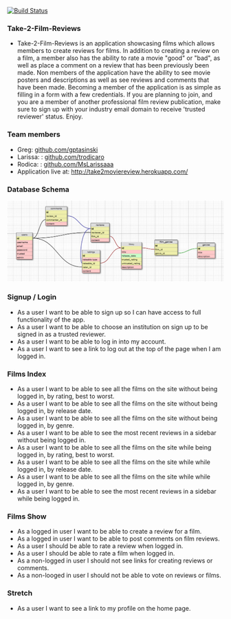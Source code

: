 [![Build Status](https://travis-ci.org/MsLarissaaa/take-2-film-review-site.svg)](https://travis-ci.org/MsLarissaaa/take-2-film-review-site)


### Take-2-Film-Reviews
  - Take-2-Film-Reviews is an application showcasing films which allows members
to create reviews for films. In addition to creating a review on a film, a
member also has the ability to rate a movie "good" or "bad", as well as place
a comment on a review that has been previously been made. Non members of
the application have the ability to see movie posters and descriptions as
well as see reviews and comments that have been made. Becoming a member of
the application is as simple as filling in a form with a few credentials. If
you are planning to join, and you are a member of another professional
film review publication, make sure to sign up with your industry email
domain to receive 'trusted reviewer' status. Enjoy.

### Team members
- Greg: <a href="https://github.com/gptasinski">github.com/gptasinski</a>
- Larissa: : <a href="https://github.com/trodicaro">github.com/trodicaro</a>
- Rodica: : <a href="https://github.com/MsLarissaaa">github.com/MsLarissaaa</a>
- Application live at: http://take2moviereview.herokuapp.com/

### Database Schema
![database schema](database_schema_draft3.png)

### Signup / Login
- As a user I want to be able to sign up so I can have access to full functionality of the app.
- As a user I want to be able to choose an institution on sign up to be signed in as a trusted reviewer.
- As a user I want to be able to log in into my account.
- As a user I want to see a link to log out at the top of the page when I am logged in.

### Films Index
- As a user I want to be able to see all the films on the site without being logged in, by rating, best to worst.
- As a user I want to be able to see all the films on the site without being logged in, by release date.
- As a user I want to be able to see all the films on the site without being logged in, by genre.
- As a user I want to be able to see the most recent reviews in a sidebar without being logged in.
- As a user I want to be able to see all the films on the site while being logged in, by rating, best to worst.
- As a user I want to be able to see all the films on the site while while logged in, by release date.
- As a user I want to be able to see all the films on the site while while logged in, by genre.
- As a user I want to be able to see the most recent reviews in a sidebar while being logged in.

### Films Show
- As a logged in user I want to be able to create a review for a film.
- As a logged in user I want to be able to post comments on film reviews.
- As a user I should be able to rate a review when logged in.
- As a user I should be able to rate a film when logged in.
- As a non-logged in user I should not see links for creating reviews or comments.
- As a non-looged in user I should not be able to vote on reviews or films.

### Stretch
- As a user I want to see a link to my profile on the home page.
